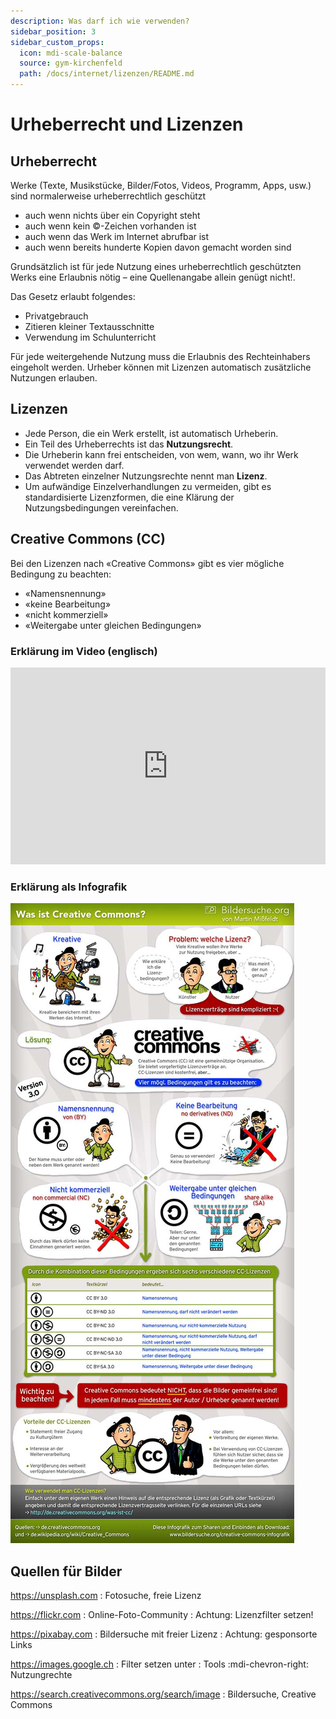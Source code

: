 ```yaml
---
description: Was darf ich wie verwenden?
sidebar_position: 3
sidebar_custom_props:
  icon: mdi-scale-balance
  source: gym-kirchenfeld
  path: /docs/internet/lizenzen/README.md
---
```


# Urheberrecht und Lizenzen



## Urheberrecht

Werke (Texte, Musikstücke, Bilder/Fotos, Videos, Programm, Apps, usw.) sind normalerweise urheberrechtlich geschützt

- auch wenn nichts über ein Copyright steht
- auch wenn kein ©-Zeichen vorhanden ist
- auch wenn das Werk im Internet abrufbar ist
- auch wenn bereits hunderte Kopien davon gemacht worden sind

Grundsätzlich ist für jede Nutzung eines urheberrechtlich geschützten Werks eine Erlaubnis nötig – eine Quellenangabe allein genügt nicht!.

Das Gesetz erlaubt folgendes:

- Privatgebrauch
- Zitieren kleiner Textausschnitte
- Verwendung im Schulunterricht

Für jede weitergehende Nutzung muss die Erlaubnis des Rechteinhabers eingeholt werden. Urheber können mit Lizenzen automatisch zusätzliche Nutzungen erlauben.

## Lizenzen

- Jede Person, die ein Werk erstellt, ist automatisch Urheberin.
- Ein Teil des Urheberrechts ist das **Nutzungsrecht**.
- Die Urheberin kann frei entscheiden, von wem, wann, wo ihr Werk verwendet werden darf.
- Das Abtreten einzelner Nutzungsrechte nennt man **Lizenz**.
- Um aufwändige Einzelverhandlungen zu vermeiden, gibt es standardisierte Lizenzformen, die eine Klärung der Nutzungsbedingungen vereinfachen.

## Creative Commons (CC)

Bei den Lizenzen nach «Creative Commons» gibt es vier mögliche Bedingung zu beachten:

- «Namensnennung»
- «keine Bearbeitung»
- «nicht kommerziell»
- «Weitergabe unter gleichen Bedingungen»

### Erklärung im Video (englisch)

<iframe
    width="100%"
    height="315px"
    src="https://player.vimeo.com/video/25657835"
    title="vimeo-player"
    frameBorder="0"
    allow="autoplay; fullscreen; picture-in-picture"
    allowFullScreen></iframe>

### Erklärung als Infografik

![Martin Missfeldt: [Bildersuche.org](https://www.bildersuche.org/creative-commons-infografik.php) (abgerufen am 19.8.2019)](./images/creativecommons-infografik.jpg)

## Quellen für Bilder

https://unsplash.com
: Fotosuche, freie Lizenz

https://flickr.com
: Online-Foto-Community
: Achtung: Lizenzfilter setzen!

https://pixabay.com
: Bildersuche mit freier Lizenz
: Achtung: gesponsorte Links

https://images.google.ch
: Filter setzen unter
: Tools :mdi-chevron-right: Nutzungrechte

https://search.creativecommons.org/search/image
: Bildersuche, Creative Commons
